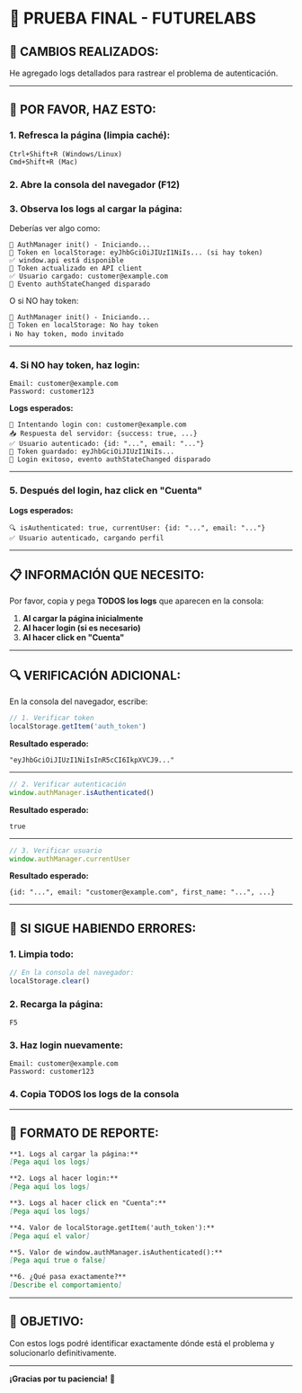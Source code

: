 # 🧪 PRUEBA FINAL - FUTURELABS

## 🔧 **CAMBIOS REALIZADOS:**

He agregado logs detallados para rastrear el problema de autenticación.

---

## 🧪 **POR FAVOR, HAZ ESTO:**

### **1. Refresca la página (limpia caché):**
```
Ctrl+Shift+R (Windows/Linux)
Cmd+Shift+R (Mac)
```

### **2. Abre la consola del navegador (F12)**

### **3. Observa los logs al cargar la página:**

Deberías ver algo como:
```
🔧 AuthManager init() - Iniciando...
🔑 Token en localStorage: eyJhbGciOiJIUzI1NiIs... (si hay token)
✅ window.api está disponible
💾 Token actualizado en API client
✅ Usuario cargado: customer@example.com
🎉 Evento authStateChanged disparado
```

O si NO hay token:
```
🔧 AuthManager init() - Iniciando...
🔑 Token en localStorage: No hay token
ℹ️ No hay token, modo invitado
```

---

### **4. Si NO hay token, haz login:**

```
Email: customer@example.com
Password: customer123
```

**Logs esperados:**
```
🔐 Intentando login con: customer@example.com
📥 Respuesta del servidor: {success: true, ...}
✅ Usuario autenticado: {id: "...", email: "..."}
💾 Token guardado: eyJhbGciOiJIUzI1NiIs...
🎉 Login exitoso, evento authStateChanged disparado
```

---

### **5. Después del login, haz click en "Cuenta"**

**Logs esperados:**
```
🔍 isAuthenticated: true, currentUser: {id: "...", email: "..."}
✅ Usuario autenticado, cargando perfil
```

---

## 📋 **INFORMACIÓN QUE NECESITO:**

Por favor, copia y pega **TODOS los logs** que aparecen en la consola:

1. **Al cargar la página inicialmente**
2. **Al hacer login (si es necesario)**
3. **Al hacer click en "Cuenta"**

---

## 🔍 **VERIFICACIÓN ADICIONAL:**

En la consola del navegador, escribe:

```javascript
// 1. Verificar token
localStorage.getItem('auth_token')
```

**Resultado esperado:**
```
"eyJhbGciOiJIUzI1NiIsInR5cCI6IkpXVCJ9..."
```

---

```javascript
// 2. Verificar autenticación
window.authManager.isAuthenticated()
```

**Resultado esperado:**
```
true
```

---

```javascript
// 3. Verificar usuario
window.authManager.currentUser
```

**Resultado esperado:**
```
{id: "...", email: "customer@example.com", first_name: "...", ...}
```

---

## 🐛 **SI SIGUE HABIENDO ERRORES:**

### **1. Limpia todo:**
```javascript
// En la consola del navegador:
localStorage.clear()
```

### **2. Recarga la página:**
```
F5
```

### **3. Haz login nuevamente:**
```
Email: customer@example.com
Password: customer123
```

### **4. Copia TODOS los logs de la consola**

---

## 📝 **FORMATO DE REPORTE:**

```markdown
**1. Logs al cargar la página:**
[Pega aquí los logs]

**2. Logs al hacer login:**
[Pega aquí los logs]

**3. Logs al hacer click en "Cuenta":**
[Pega aquí los logs]

**4. Valor de localStorage.getItem('auth_token'):**
[Pega aquí el valor]

**5. Valor de window.authManager.isAuthenticated():**
[Pega aquí true o false]

**6. ¿Qué pasa exactamente?**
[Describe el comportamiento]
```

---

## 🎯 **OBJETIVO:**

Con estos logs podré identificar exactamente dónde está el problema y solucionarlo definitivamente.

---

**¡Gracias por tu paciencia!** 🚀




